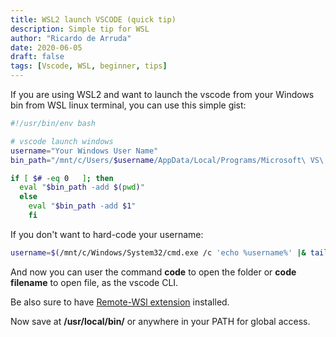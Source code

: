 ```yaml
---
title: WSL2 launch VSCODE (quick tip)
description: Simple tip for WSL 
author: "Ricardo de Arruda"
date: 2020-06-05
draft: false 
tags: [Vscode, WSL, beginner, tips]
---
```


If you are using WSL2 and want to launch the vscode from your Windows bin from WSL linux terminal, you can use this simple gist:
```bash
#!/usr/bin/env bash

# vscode launch windows
username="Your Windows User Name"
bin_path="/mnt/c/Users/$username/AppData/Local/Programs/Microsoft\ VS\ Code/bin/code"

if [ $# -eq 0   ]; then
  eval "$bin_path -add $(pwd)"
  else
    eval "$bin_path -add $1"
    fi
```
If you don't want to hard-code your username:
```bash
username=$(/mnt/c/Windows/System32/cmd.exe /c 'echo %username%' |& tail -1)
```
And now you can user the command **code** to open the folder or **code filename** to open file, as the vscode CLI.

Be also sure to have [Remote-WSl extension](https://marketplace.visualstudio.com/items?itemName=ms-vscode-remote.remote-wsl) installed.

Now save at **/usr/local/bin/** or anywhere in your PATH for global access.

